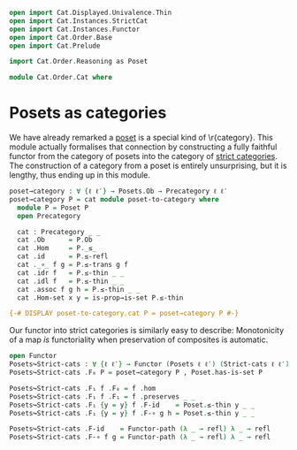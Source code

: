 ```agda
open import Cat.Displayed.Univalence.Thin
open import Cat.Instances.StrictCat
open import Cat.Instances.Functor
open import Cat.Order.Base
open import Cat.Prelude

import Cat.Order.Reasoning as Poset

module Cat.Order.Cat where
```

# Posets as categories

We have already remarked a [poset] is a special kind of \r{category}. This
module actually formalises that connection by constructing a fully
faithful functor from the category of posets into the category of [strict
categories]. The construction of a category from a poset is entirely
unsurprising, but it is lengthy, thus ending up in this module.

[poset]: Cat.Order.Base.html
[strict categories]: Cat.Instances.StrictCat.html

```agda
poset→category : ∀ {ℓ ℓ′} → Posets.Ob → Precategory ℓ ℓ′
poset→category P = cat module poset-to-category where
  module P = Poset P
  open Precategory

  cat : Precategory _ _
  cat .Ob      = P.Ob
  cat .Hom     = P._≤_
  cat .id      = P.≤-refl
  cat ._∘_ f g = P.≤-trans g f
  cat .idr f   = P.≤-thin _ _
  cat .idl f   = P.≤-thin _ _
  cat .assoc f g h = P.≤-thin _ _
  cat .Hom-set x y = is-prop→is-set P.≤-thin

{-# DISPLAY poset-to-category.cat P = poset→category P #-}
```

Our functor into strict categories is similarly easy to describe:
Monotonicity of a map _is_ functoriality when preservation of composites
is automatic.

```agda
open Functor
Posets↪Strict-cats : ∀ {ℓ ℓ′} → Functor (Posets ℓ ℓ′) (Strict-cats ℓ ℓ′)
Posets↪Strict-cats .F₀ P = poset→category P , Poset.has-is-set P

Posets↪Strict-cats .F₁ f .F₀ = f .hom
Posets↪Strict-cats .F₁ f .F₁ = f .preserves _ _
Posets↪Strict-cats .F₁ {y = y} f .F-id    = Poset.≤-thin y _ _
Posets↪Strict-cats .F₁ {y = y} f .F-∘ g h = Poset.≤-thin y _ _

Posets↪Strict-cats .F-id    = Functor-path (λ _ → refl) λ _ → refl
Posets↪Strict-cats .F-∘ f g = Functor-path (λ _ → refl) λ _ → refl
```
